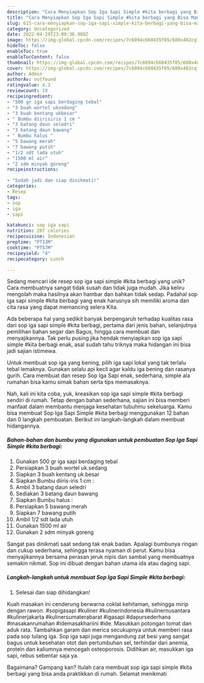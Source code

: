 ```yaml
---
description: "Cara Menyiapkan Sop Iga Sapi Simple #kita berbagi yang Bisa Manjain Lidah"
title: "Cara Menyiapkan Sop Iga Sapi Simple #kita berbagi yang Bisa Manjain Lidah"
slug: 615-cara-menyiapkan-sop-iga-sapi-simple-kita-berbagi-yang-bisa-manjain-lidah
category: Uncategorized
date: 2022-04-29T23:09:36.908Z
image: https://img-global.cpcdn.com/recipes/7c6094c660435f05/680x482cq70/sop-iga-sapi-simple-kita-berbagi-foto-resep-utama.jpg
hideToc: false
enableToc: true
enableTocContent: false
thumbnail: https://img-global.cpcdn.com/recipes/7c6094c660435f05/680x482cq70/sop-iga-sapi-simple-kita-berbagi-foto-resep-utama.jpg
cover: https://img-global.cpcdn.com/recipes/7c6094c660435f05/680x482cq70/sop-iga-sapi-simple-kita-berbagi-foto-resep-utama.jpg
author: Admin
authorAv: notfound
ratingvalue: 4.3
reviewcount: 19
recipeingredient:
- "500 gr iga sapi berdaging tebal"
- "3 buah wortel uksedang"
- "3 buah kentang ukbesar"
- " Bumbu diirisiris 1 cm "
- "3 batang daun seledri"
- "3 batang daun bawang"
- " Bumbu halus "
- "5 bawang merah"
- "7 bawang putih"
- "1/2 sdt lada utuh"
- "1500 ml air"
- "2 sdm minyak goreng"
recipeinstructions:

- "Sudah jadi dan siap dinikmati!"
categories:
- Resep
tags:
- sop
- iga
- sapi

katakunci: sop iga sapi 
nutrition: 207 calories
recipecuisine: Indonesian
preptime: "PT33M"
cooktime: "PT57M"
recipeyield: "4"
recipecategory: Lunch

---
```





Sedang mencari ide resep sop iga sapi simple #kita berbagi yang unik? Cara membuatnya sangat tidak susah dan tidak juga mudah. Jika keliru mengolah maka hasilnya akan hambar dan bahkan tidak sedap. Padahal sop iga sapi simple #kita berbagi yang enak harusnya sih memiliki aroma dan cita rasa yang dapat memancing selera Kita.





Ada beberapa hal yang sedikit banyak berpengaruh terhadap kualitas rasa dari sop iga sapi simple #kita berbagi, pertama dari jenis bahan, selanjutnya pemilihan bahan segar dan Bagus, hingga cara membuat dan menyajikannya. Tak perlu pusing jika hendak menyiapkan sop iga sapi simple #kita berbagi enak,      asal sudah tahu triknya maka hidangan ini bisa jadi sajian istimewa.














Untuk membuat sop iga yang bening, pilih iga sapi lokal yang tak terlalu tebal lemaknya. Gunakan selalu api kecil agar kaldu iga bening dan rasanya gurih. Cara membuat dan resep Sop Iga Sapi enak, sederhana, simple ala rumahan bisa kamu simak bahan serta tips memasaknya.






Nah, kali ini kita coba, yuk, kreasikan sop iga sapi simple #kita berbagi sendiri di rumah. Tetap dengan bahan sederhana, sajian ini bisa memberi manfaat dalam membantu menjaga kesehatan tubuhmu sekeluarga. Kamu bisa membuat Sop Iga Sapi Simple #kita berbagi menggunakan 12 bahan dan 0 langkah pembuatan. Berikut ini langkah-langkah dalam membuat hidangannya.

<!--inarticleads1-->

##### Bahan-bahan dan bumbu yang digunakan untuk pembuatan Sop Iga Sapi Simple #kita berbagi:

1. Gunakan 500 gr iga sapi berdaging tebal
1. Persiapkan 3 buah wortel uk.sedang
1. Siapkan 3 buah kentang uk.besar
1. Siapkan  Bumbu diiris-iris 1 cm :
1. Ambil 3 batang daun seledri
1. Sediakan 3 batang daun bawang
1. Siapkan  Bumbu halus :
1. Persiapkan 5 bawang merah
1. Siapkan 7 bawang putih
1. Ambil 1/2 sdt lada utuh
1. Gunakan 1500 ml air
1. Gunakan 2 sdm minyak goreng


Sangat pas dinikmati saat sedang tak enak badan. Apalagi bumbunya ringan dan cukup sederhana, sehingga terasa nyaman di perut. Kamu bisa menyajikannya bersama perasan jeruk nipis dan sambal yang membuatnya semakin nikmat. Sop ini dibuat dengan bahan utama ida atau daging sapi. 

<!--inarticleads2-->

##### Langkah-langkah untuk membuat Sop Iga Sapi Simple #kita berbagi:


1. Selesai dan siap dihidangkan!

Kuah masakan ini cenderung berwarna coklat kehitaman, sehingga mirip dengan rawon. #sopigasapi #kuliner #kulinerindonesia #kulinernusantara #kulinerjakarta #kulinersumaterabarat #igasapi #dapursederhana #masakanrumahan #idemasakhariini #ide. Masukkan potongan tomat dan aduk rata. Tambahkan garam dan merica secukupnya untuk memberi rasa pada sop tulang iga. Sop iga sapi juga mengandung zat besi yang sangat bagus untuk kesehatan otot dan pertumbuhan sel, terhindar dari anemia, protein dan kaliumnya mencegah osteoporosis. Didihkan air, masukkan iga sapi, rebus sebentar saja ya. 

Bagaimana? Gampang kan? Itulah cara membuat sop iga sapi simple #kita berbagi yang bisa anda praktikkan di rumah. Selamat menikmati

